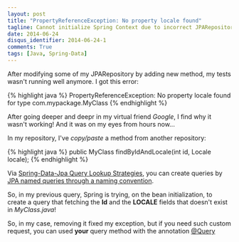 ```yaml
---
layout: post
title: "PropertyReferenceException: No property locale found"
tagline: Cannot initialize Spring Context due to incorrect JPARepository query
date: 2014-06-24
disqus_identifier: 2014-06-24-1
comments: True
tags: [Java, Spring-Data]
---
```


After modifying some of my JPARepository by adding new method, my tests wasn't running well anymore.
I got this error:

{% highlight java %}
    PropertyReferenceException: No property locale found for type com.mypackage.MyClass
{% endhighlight %}

After going deeper and deepr in my virtual friend *Google*, I find why it wasn't working!
And it was on my eyes from hours now...

In my repository, I've *copy/paste* a method from another repository:

{% highlight java %}
    public MyClass findByIdAndLocale(int id, Locale locale);
{% endhighlight %}

Via [Spring-Data-Jpa Query Lookup Strategies](http://docs.spring.io/spring-data/jpa/docs/1.5.2.RELEASE/reference/html/jpa.repositories.html#jpa.query-methods), you can create queries by [JPA named queries through a naming convention](http://docs.spring.io/spring-data/jpa/docs/1.5.2.RELEASE/reference/html/jpa.repositories.html#jpa.query-methods.named-queries).

So, in my previous query, Spring is trying, on the bean initialization, to create a query that fetching the **Id** and the **LOCALE** fields that doesn't exist in *MyClass.java*!

So, in my case, removing it fixed my exception, but if you need such custom request, you can used **your** query method with the annotation [@Query](http://docs.spring.io/spring-data/jpa/docs/1.5.2.RELEASE/reference/html/jpa.repositories.html#jpa.query-methods.at-query)


